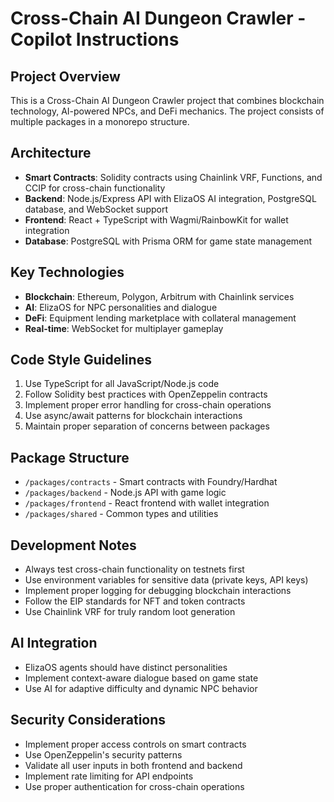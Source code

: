<!-- Use this file to provide workspace-specific custom instructions to Copilot. For more details, visit https://code.visualstudio.com/docs/copilot/copilot-customization#_use-a-githubcopilotinstructionsmd-file -->

# Cross-Chain AI Dungeon Crawler - Copilot Instructions

## Project Overview
This is a Cross-Chain AI Dungeon Crawler project that combines blockchain technology, AI-powered NPCs, and DeFi mechanics. The project consists of multiple packages in a monorepo structure.

## Architecture
- **Smart Contracts**: Solidity contracts using Chainlink VRF, Functions, and CCIP for cross-chain functionality
- **Backend**: Node.js/Express API with ElizaOS AI integration, PostgreSQL database, and WebSocket support
- **Frontend**: React + TypeScript with Wagmi/RainbowKit for wallet integration
- **Database**: PostgreSQL with Prisma ORM for game state management

## Key Technologies
- **Blockchain**: Ethereum, Polygon, Arbitrum with Chainlink services
- **AI**: ElizaOS for NPC personalities and dialogue
- **DeFi**: Equipment lending marketplace with collateral management
- **Real-time**: WebSocket for multiplayer gameplay

## Code Style Guidelines
1. Use TypeScript for all JavaScript/Node.js code
2. Follow Solidity best practices with OpenZeppelin contracts
3. Implement proper error handling for cross-chain operations
4. Use async/await patterns for blockchain interactions
5. Maintain proper separation of concerns between packages

## Package Structure
- `/packages/contracts` - Smart contracts with Foundry/Hardhat
- `/packages/backend` - Node.js API with game logic
- `/packages/frontend` - React frontend with wallet integration
- `/packages/shared` - Common types and utilities

## Development Notes
- Always test cross-chain functionality on testnets first
- Use environment variables for sensitive data (private keys, API keys)
- Implement proper logging for debugging blockchain interactions
- Follow the EIP standards for NFT and token contracts
- Use Chainlink VRF for truly random loot generation

## AI Integration
- ElizaOS agents should have distinct personalities
- Implement context-aware dialogue based on game state
- Use AI for adaptive difficulty and dynamic NPC behavior

## Security Considerations
- Implement proper access controls on smart contracts
- Use OpenZeppelin's security patterns
- Validate all user inputs in both frontend and backend
- Implement rate limiting for API endpoints
- Use proper authentication for cross-chain operations
